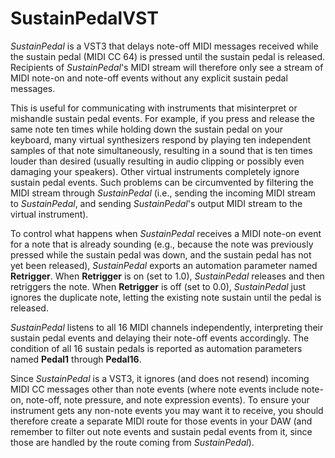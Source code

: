 # SustainPedalVST

*SustainPedal* is a VST3 that delays note-off MIDI messages received while the sustain pedal (MIDI CC 64) is pressed until the sustain pedal is released. Recipients of *SustainPedal*'s MIDI stream will therefore only see a stream of MIDI note-on and note-off events without any explicit sustain pedal messages.

This is useful for communicating with instruments that misinterpret or mishandle sustain pedal events. For example, if you press and release the same note ten times while holding down the sustain pedal on your keyboard, many virtual synthesizers respond by playing ten independent samples of that note simultaneously, resulting in a sound that is ten times louder than desired (usually resulting in audio clipping or possibly even damaging your speakers). Other virtual instruments completely ignore sustain pedal events. Such problems can be circumvented by filtering the MIDI stream through *SustainPedal* (i.e., sending the incoming MIDI stream to *SustainPedal*, and sending *SustainPedal*'s output MIDI stream to the virtual instrument).

To control what happens when *SustainPedal* receives a MIDI note-on event for a note that is already sounding (e.g., because the note was previously pressed while the sustain pedal was down, and the sustain pedal has not yet been released), *SustainPedal* exports an automation parameter named **Retrigger**. When **Retrigger** is on (set to 1.0), *SustainPedal* releases and then retriggers the note. When **Retrigger** is off (set to 0.0), *SustainPedal* just ignores the duplicate note, letting the existing note sustain until the pedal is released.

*SustainPedal* listens to all 16 MIDI channels independently, interpreting their sustain pedal events and delaying their note-off events accordingly. The condition of all 16 sustain pedals is reported as automation parameters named **Pedal1** through **Pedal16**.

Since *SustainPedal* is a VST3, it ignores (and does not resend) incoming MIDI CC messages other than note events (where note events include note-on, note-off, note pressure, and note expression events). To ensure your instrument gets any non-note events you may want it to receive, you should therefore create a separate MIDI route for those events in your DAW (and remember to filter out note events and sustain pedal events from it, since those are handled by the route coming from *SustainPedal*).
